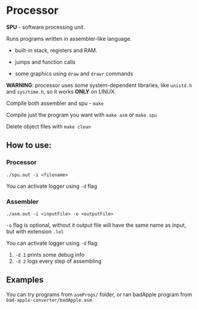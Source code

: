 # Processor
**SPU** - software processing unit.

Runs programs written in assembler-like language.

+ built-in stack, registers and RAM.

+ jumps and function calls

+ some graphics using `draw` and `drawr` commands

**WARNING**: processor uses some system-dependent libraries, like `unistd.h` and `sys/time.h`, so it works **ONLY** on LINUX.

Compile both assembler and spu - `make`

Compile just the program you want with `make asm` or `make spu`

Delete object files with `make clean`

## How to use:

### Processor
```
./spu.out -i <filename>
```
You can activate logger using `-d` flag

### Assembler
```
./asm.out -i <inputFile> -o <outputFile>
```
`-o` flag is optional, without it output file will have the same name as input, but with extension `.lol`

You can activate logger using `-d` flag:
1. `-d 1` prints some debug info
2. `-d 2` logs every step of assembling

## Examples

You can try programs from `asmProgs/` folder, or ran badApple program from `bad-apple-converter/badApple.asm`
